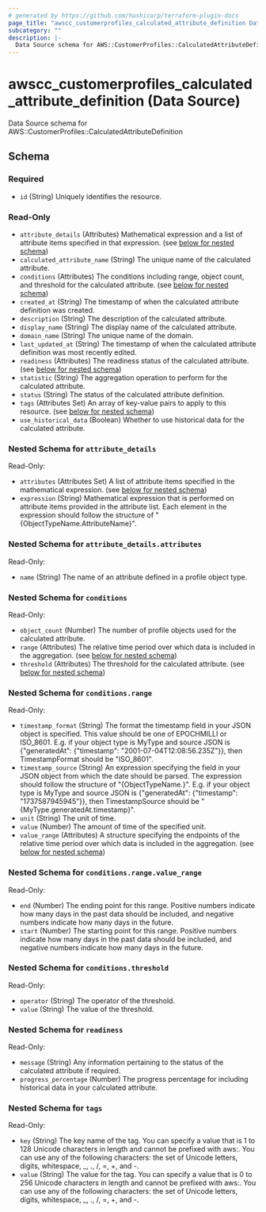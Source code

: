 ```yaml
---
# generated by https://github.com/hashicorp/terraform-plugin-docs
page_title: "awscc_customerprofiles_calculated_attribute_definition Data Source - terraform-provider-awscc"
subcategory: ""
description: |-
  Data Source schema for AWS::CustomerProfiles::CalculatedAttributeDefinition
---
```


# awscc_customerprofiles_calculated_attribute_definition (Data Source)

Data Source schema for AWS::CustomerProfiles::CalculatedAttributeDefinition



<!-- schema generated by tfplugindocs -->
## Schema

### Required

- `id` (String) Uniquely identifies the resource.

### Read-Only

- `attribute_details` (Attributes) Mathematical expression and a list of attribute items specified in that expression. (see [below for nested schema](#nestedatt--attribute_details))
- `calculated_attribute_name` (String) The unique name of the calculated attribute.
- `conditions` (Attributes) The conditions including range, object count, and threshold for the calculated attribute. (see [below for nested schema](#nestedatt--conditions))
- `created_at` (String) The timestamp of when the calculated attribute definition was created.
- `description` (String) The description of the calculated attribute.
- `display_name` (String) The display name of the calculated attribute.
- `domain_name` (String) The unique name of the domain.
- `last_updated_at` (String) The timestamp of when the calculated attribute definition was most recently edited.
- `readiness` (Attributes) The readiness status of the calculated attribute. (see [below for nested schema](#nestedatt--readiness))
- `statistic` (String) The aggregation operation to perform for the calculated attribute.
- `status` (String) The status of the calculated attribute definition.
- `tags` (Attributes Set) An array of key-value pairs to apply to this resource. (see [below for nested schema](#nestedatt--tags))
- `use_historical_data` (Boolean) Whether to use historical data for the calculated attribute.

<a id="nestedatt--attribute_details"></a>
### Nested Schema for `attribute_details`

Read-Only:

- `attributes` (Attributes Set) A list of attribute items specified in the mathematical expression. (see [below for nested schema](#nestedatt--attribute_details--attributes))
- `expression` (String) Mathematical expression that is performed on attribute items provided in the attribute list. Each element in the expression should follow the structure of "{ObjectTypeName.AttributeName}".

<a id="nestedatt--attribute_details--attributes"></a>
### Nested Schema for `attribute_details.attributes`

Read-Only:

- `name` (String) The name of an attribute defined in a profile object type.



<a id="nestedatt--conditions"></a>
### Nested Schema for `conditions`

Read-Only:

- `object_count` (Number) The number of profile objects used for the calculated attribute.
- `range` (Attributes) The relative time period over which data is included in the aggregation. (see [below for nested schema](#nestedatt--conditions--range))
- `threshold` (Attributes) The threshold for the calculated attribute. (see [below for nested schema](#nestedatt--conditions--threshold))

<a id="nestedatt--conditions--range"></a>
### Nested Schema for `conditions.range`

Read-Only:

- `timestamp_format` (String) The format the timestamp field in your JSON object is specified. This value should be one of EPOCHMILLI or ISO_8601. E.g. if your object type is MyType and source JSON is {"generatedAt": {"timestamp": "2001-07-04T12:08:56.235Z"}}, then TimestampFormat should be "ISO_8601".
- `timestamp_source` (String) An expression specifying the field in your JSON object from which the date should be parsed. The expression should follow the structure of \"{ObjectTypeName.<Location of timestamp field in JSON pointer format>}\". E.g. if your object type is MyType and source JSON is {"generatedAt": {"timestamp": "1737587945945"}}, then TimestampSource should be "{MyType.generatedAt.timestamp}".
- `unit` (String) The unit of time.
- `value` (Number) The amount of time of the specified unit.
- `value_range` (Attributes) A structure specifying the endpoints of the relative time period over which data is included in the aggregation. (see [below for nested schema](#nestedatt--conditions--range--value_range))

<a id="nestedatt--conditions--range--value_range"></a>
### Nested Schema for `conditions.range.value_range`

Read-Only:

- `end` (Number) The ending point for this range. Positive numbers indicate how many days in the past data should be included, and negative numbers indicate how many days in the future.
- `start` (Number) The starting point for this range. Positive numbers indicate how many days in the past data should be included, and negative numbers indicate how many days in the future.



<a id="nestedatt--conditions--threshold"></a>
### Nested Schema for `conditions.threshold`

Read-Only:

- `operator` (String) The operator of the threshold.
- `value` (String) The value of the threshold.



<a id="nestedatt--readiness"></a>
### Nested Schema for `readiness`

Read-Only:

- `message` (String) Any information pertaining to the status of the calculated attribute if required.
- `progress_percentage` (Number) The progress percentage for including historical data in your calculated attribute.


<a id="nestedatt--tags"></a>
### Nested Schema for `tags`

Read-Only:

- `key` (String) The key name of the tag. You can specify a value that is 1 to 128 Unicode characters in length and cannot be prefixed with aws:. You can use any of the following characters: the set of Unicode letters, digits, whitespace, _, ., /, =, +, and -.
- `value` (String) The value for the tag. You can specify a value that is 0 to 256 Unicode characters in length and cannot be prefixed with aws:. You can use any of the following characters: the set of Unicode letters, digits, whitespace, _, ., /, =, +, and -.
